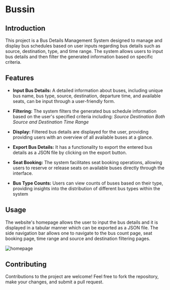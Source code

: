 # Bussin
## Introduction
This project is a Bus Details Management System designed to manage and display bus schedules based on user inputs regarding bus details such as source, destination, type, and time range. The system allows users to input bus details and then filter the generated information based on specific criteria.

## Features
* **Input Bus Details:** A detailed information about buses, including unique bus name, bus type, source, destination, departure time, and available seats, can be input through a
user-friendly form.

* **Filtering:** The system filters the generated bus schedule information based on the user's specified criteria including:
    *Source*    *Destination*    *Both Source and Destination*    *Time Range*

* **Display:** Filtered bus details are displayed for the user, providing providing users with an overview of all available buses at a glance.
  
* **Export Bus Details:** It has a functionality to export the entered bus details as a JSON file by clicking on the export button.

* **Seat Booking:** The system facilitates seat booking operations, allowing users to reserve or
release seats on available buses directly through the interface.

* **Bus Type Counts:** Users can view counts of buses based on their type, providing insights into the distribution of different bus types within the system

## Usage
The website's homepage allows the user to input the bus details and it is displayed in a tabular manner which can be exported as a JSON file. The side navigation bar allows one to navigate to the bus count page, seat booking page, time range and source and destination filtering pages. 

![homepage](/assets/homepage.jpg "Homepage")

## Contributing
Contributions to the project are welcome! Feel free to fork the repository, make your changes, and submit a pull request.
